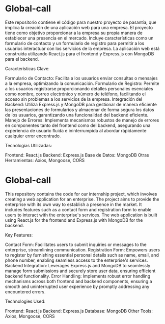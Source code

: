 
# Global-call
Este repositorio contiene el código para nuestro proyecto de pasantía, que implica la creación de una aplicación web para una empresa. El proyecto tiene como objetivo proporcionar a la empresa su propia manera de establecer una presencia en el mercado. Incluye características como un formulario de contacto y un formulario de registro para permitir a los usuarios interactuar con los servicios de la empresa. La aplicación web está construida utilizando React.js para el frontend y Express.js con MongoDB para el backend.

Características Clave:

Formulario de Contacto: Facilita a los usuarios enviar consultas o mensajes a la empresa, optimizando la comunicación.
Formulario de Registro: Permite a los usuarios registrarse proporcionando detalles personales esenciales como nombre, correo electrónico y número de teléfono, facilitando el acceso sin problemas a los servicios de la empresa.
Integración del Backend: Utiliza Express.js y MongoDB para gestionar de manera eficiente las presentaciones de formularios y almacenar de forma segura los datos de los usuarios, garantizando una funcionalidad del backend eficiente.
Manejo de Errores: Implementa mecanismos robustos de manejo de errores en componentes tanto del frontend como del backend, asegurando una experiencia de usuario fluida e ininterrumpida al abordar rápidamente cualquier error encontrado.

Tecnologías Utilizadas:

Frontend: React.js
Backend: Express.js
Base de Datos: MongoDB
Otras Herramientas: Axios, Mongoose, CORS








# Global-call

This repository contains the code for our internship project, which involves creating a web application for an enterprise. The project aims to provide the enterprise with its own way to establish a presence in the market. It includes features such as a contact form and registration form to enable users to interact with the enterprise's services. The web application is built using React.js for the frontend and Express.js with MongoDB for the backend.


Key Features:

Contact Form: Facilitates users to submit inquiries or messages to the enterprise, streamlining communication.
Registration Form: Empowers users to register by furnishing essential personal details such as name, email, and phone number, enabling seamless access to the enterprise's services.
Backend Integration: Leverages Express.js and MongoDB to seamlessly manage form submissions and securely store user data, ensuring efficient backend functionality.
Error Handling: Implements robust error handling mechanisms across both frontend and backend components, ensuring a smooth and uninterrupted user experience by promptly addressing any encountered errors.


Technologies Used:

Frontend: React.js
Backend: Express.js
Database: MongoDB
Other Tools: Axios, Mongoose, CORS
